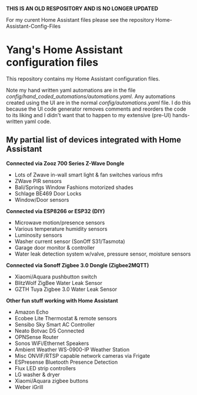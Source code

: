 
**THIS IS AN OLD RESPOSITORY AND IS NO LONGER UPDATED**

For my curent Home Assistant files please see the repository Home-Assistant-Config-Files


# Yang's Home Assistant configuration files

This repository contains my Home Assistant configuration files.

Note my hand written yaml automations are in the file *config/hand_coded_automations/automations.yaml*.  Any automations created using the UI are in the normal *config/automations.yaml* file.  I do this because the UI code generator removes comments and reorders the code to its liking and I didn't want that to happen to my extensive (pre-UI) hands-written yaml code.

## My partial list of devices integrated with Home Assistant

**Connected via Zooz 700 Series Z-Wave Dongle**
- Lots of Zwave in-wall smart light & fan switches various mfrs
- ZWave PIR sensors
- Bali/Springs Window Fashions motorized shades
- Schlage BE469 Door Locks
- Window/Door sensors 

**Connected via ESP8266 or ESP32 (DIY)**
- Microwave motion/presence sensors
- Various temperature humidity sensors 
- Luminosity sensors
- Washer current sensor (SonOff S31/Tasmota)
- Garage door monitor & controller
- Water leak detection system w/valve, pressure sensor, moisture sensors

**Connected via Sonoff Zigbee 3.0 Dongle (Zigbee2MQTT)**
- Xiaomi/Aquara pushbutton switch
- BlitzWolf ZigBee Water Leak Sensor
- GZTH Tuya Zigbee 3.0 Water Leak Sensor

**Other fun stuff working with Home Assistant**
- Amazon Echo
- Ecobee Lite Thermostat & remote sensors
- Sensibo Sky Smart AC Controller
- Neato Botvac D5 Connected
- OPNSense Router
- Sonos WiFi/Ethernet Speakers
- Ambient Weather WS-0900-IP Weather Station
- Misc ONVIF/RTSP capable network cameras via Frigate
- ESPresense Bluetooth Presence Detection
- Flux LED strip controllers
- LG washer & dryer
- Xiaomi/Aquara zigbee buttons
- Weber iGrill

